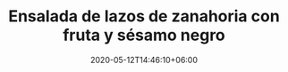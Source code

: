 ---
title: "Ensalada de lazos de zanahoria con fruta y sésamo negro"
date: 2020-05-12T14:46:10+06:00
description: "Ensalada de lazos de zanahoria con fruta y sésamo negro"
type: "recipe"
image: "images/recipes/ensalada-lazos-zanahoria-sesamo.png"
imagecredit: klaoe
cuisine: crudivegana
suitableForDiet: VeganDiet
yield: 4 porciones
prepTime: 30
cookTime: 50
totalTime: 45
categories: ensalada
tags: zanahorias
ingredients:
- 1 zanahoria
- 1 kiwi
- 1/2 pomelo
- 1 cdta de sesamo negro
- 1 limón (zumo)
- 1 chorrito de AOVE
- Sal rosa
directions:
- Lava y retira la primera capa de la zanahoria con la ayuda de una pela patatas y haz lazitos con el mismo utensilio empezando en un extremo y terminando en el otro. Intenta que salgan lo más finos posible. - Pónlos en un bol con agua fría y cubitos de hielo para que se mantengan crujientes mientras preparas el resto de los infredientes.
- Pela el kiwi y el pomelo. Corta el primero en rodajas y al segundo retírale la piel por completo y sepáralo en gajos.
- En un bol más grande pon el zumo de limón, el aceite y la sal, mezcla y añade las zanahorias bien escurridas y las frutas cortadas anteriormente.
- Añade las semillas de sésamo negro, mezcla y listo para servir.
tips:
---